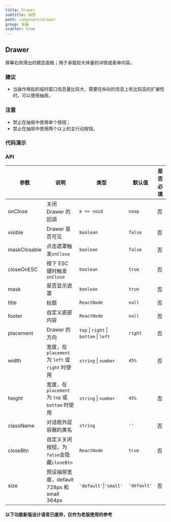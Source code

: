 ```yaml
---
title: Drawer
subtitle: 抽屉
path: component/drawer
group: 容器
scatter: true
---
```


## Drawer

屏幕右侧滑出的模态面板；用于承载较大体量的详情或表单内容。

### 建议

- 当操作唤起的临时窗口信息量比较大，需要在纵向的信息上有比较高的扩展性时，可以使用抽屉。

### 注意

- 禁止在抽屉中使用单个按钮；
- 禁止在抽屉中使用两个以上的主行动按钮。

### 代码演示

<!-- demo-slot-1 -->
<!-- demo-slot-3 -->

### API

| 参数         | 说明                                             | 类型                                   | 默认值      | 是否必填 |
| ------------ | ------------------------------------------------ | -------------------------------------- | ----------- | -------- |
| onClose      | 关闭 Drawer 的回调                               | `e => void`                            | `noop`      | 否       |
| visible      | Drawer 是否可见                                  | `boolean`                              | `false`     | 否       |
| maskClosable | 点击遮罩触发`onClose`                            | `boolean`                              | `false`     | 否       |
| closeOnESC   | 按下 ESC 键时触发`onClose`                       | `boolean`                              | `true`      | 否       |
| mask         | 是否显示遮罩                                     | `boolean`                              | `true`      | 否       |
| title        | 标题                                             | `ReactNode`                            | `null`      | 否       |
| footer       | 自定义底部内容                                   | `ReactNode`                            | `null`      | 否       |
| placement    | Drawer 的方向                                    | `top` \| `right` \| `bottom` \| `left` | `right`     | 否       |
| width        | 宽度，在 `placement` 为 `left` 或 `right` 时使用 | `string` \| `number`                   | `45%`       | 否       |
| height       | 宽度，在 `placement` 为 `top` 或 `bottom` 时使用 | `string` \| `number`                   | `45%`       | 否       |
| className    | 对话框外层容器的类名                             | `string`                               | `''`        | 否       |
| closeBtn     | 自定义关闭按钮，为`false`会隐藏`closeBtn`        | `ReactNode`                            | `true`      | 否       |
| size         | 预设抽屉宽度，default 728px 和 small 364px       | `'default'`\|`'small'`                 | `'default'` | 否       |

#### 以下功能新版设计语言已废弃，仅作为老版使用的参考

<!-- demo-slot-2 -->
<!-- demo-slot-4 -->
